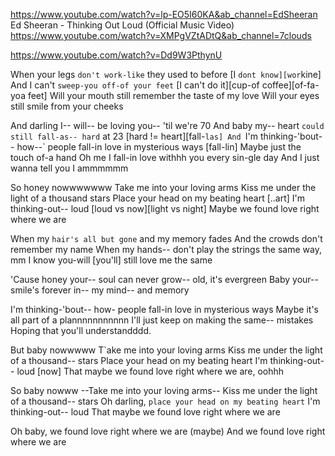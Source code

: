 https://www.youtube.com/watch?v=lp-EO5I60KA&ab_channel=EdSheeran
Ed Sheeran - Thinking Out Loud (Official Music Video)
https://www.youtube.com/watch?v=XMPgVZtADtQ&ab_channel=7clouds

https://www.youtube.com/watch?v=Dd9W3PthynU

When your legs `don't work-like` they used to before    [I `dont know][wor`kine]
And I can't `sweep-you off-of your feet`                [I can't do it][cup-of coffee][of-fa-yoa feet]
Will your mouth still remember the taste of my love
Will your eyes still smile from your cheeks

And darling I-- will-- be loving you-- 'til we're 70
And baby my-- heart `could still fall-as-- hard` at 23       [hard != heart][fall-`las]
And `I'm thinking-'bout-- how--` people fall-in love in mysterious ways     [fall-lin]
Maybe just the touch of-a hand
Oh me I fall-in love withhh you every sin-gle day
And I just wanna tell you I ammmmmm

So honey nowwwwwww
Take me into your loving arms
Kiss me under the light of a thousand stars
Place your head on my beating heart         [..art]
I'm thinking-out-- loud                       [loud vs now][light vs night]
Maybe we found love right where we are

When my `hair's all but gone` and my memory fades
And the crowds don't remember my name
When my hands--  don't play the strings the same way, mm
I know you-will [you'll] still love me the same

'Cause honey your-- soul can never grow--  old, it's evergreen
Baby your-- smile's forever in-- my mind-- and memory

I'm thinking-'bout-- how- people fall-in love in mysterious ways
Maybe it's all part of a plannnnnnnnnnn
I'll just keep on making the same-- mistakes
Hoping that you'll understandddd.

But baby nowwwww
T`ake me into your loving arms
Kiss me under the light of a thousand-- stars
Place your head on my beating heart
I'm thinking-out-- loud              [now]
That maybe we found love right where we are, oohhh

So baby nowww
--Take me into your loving arms--
Kiss me under the light of a thousand-- stars
Oh darling, `place your head on my beating heart`
I'm thinking-out-- loud
That maybe we found love right where we are

Oh baby, we found love right where we are (maybe)
And we found love right where we are